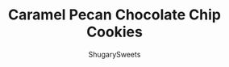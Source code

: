 ---
layout: ../../layouts/MarkdownPostLayout.astro
title: Caramel Pecan Chocolate Chip Cookies
author: ShugarySweets
pubDate: 2019-01-15
description: "Caramel Pecan Chocolate Chip Cookies - a decadent twist on a classic cookie! You&#x27;ll love the infusion of buttery caramel and nutty flavor in these chewy cookies."
image_url: https://www.shugarysweets.com/wp-content/uploads/2014/08/caramel-pecan-chocolate-chip-cookies-2.jpg
tags: ["Cookies","American"]
calories: 107
protein: 1
carbohydrates: 15
fats: 5
fiber: 0
ingredients: ["1 cup unsalted butter, softened","1 ½ cups light brown sugar, packed","½ cup granulated sugar","2 teaspoons vanilla extract","2 large eggs","3 cups all-purpose flour","1 teaspoons kosher salt","1 ½ teaspoons baking soda","1 bag (11 ounce) milk chocolate morsels","1 1/4 cup caramel bits (or whole caramels, chopped)","1 cup chopped pecans"]
serves: 6
time: "22 minutes"
prepTime: "10 minutes"
instructions: ["Preheat oven to 350F. Line cookie sheets with parchment paper.","In a large mixing bowl, combine butter and sugars for about 2 minutes, until fully blended. Add in eggs and vanilla and beat until well mixed.","Add in flour, salt, and baking soda. Beat JUST until fully combined. Fold in chocolate chips, caramel bits, and pecans.","Using a 3 Tablespoon cookie scoop, drop onto parchment paper lined baking sheets about 2 inches apart. If desired, press some extra chocolate chips into the top of the cookies.","Bake for 11-13 minutes, until outside of cookie is lightly browned. Remove from oven and allow to cool several minutes on baking sheet. Remove and cool completely on wire rack. The number of cookies is determined by the size scoop you use. I prefer these to be larger...which yields about 2 dozen cookies."]
nutrition: ["107 calories","15 grams carbohydrates","15 milligrams cholesterol","5 grams fat","0 grams fiber","1 grams protein","3 grams saturated fat","70 grams sodium","10 grams sugar","0 grams trans fat","2 grams unsaturated fat"]
---